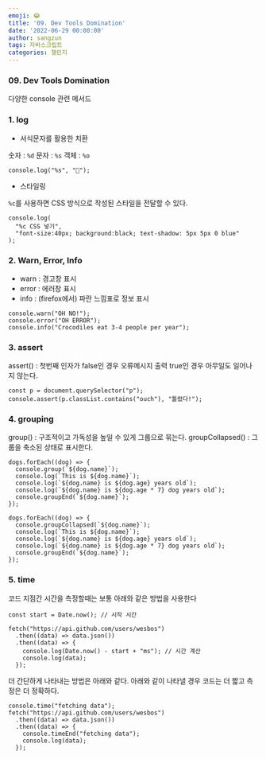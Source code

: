 ```yaml
---
emoji: 😂
title: '09. Dev Tools Domination'
date: '2022-06-29 00:00:00'
author: sangzun
tags: 자바스크립트
categories: 챌린지
---
```


### 09. Dev Tools Domination

다양한 console 관련 메서드

### 1. log

- 서식문자를 활용한 치환

숫자 : `%d`
문자 : `%s`
객체 : `%o`

```
console.log("%s", "💩");
```

- 스타일링

`%c`를 사용하면 CSS 방식으로 작성된 스타일을 전달할 수 있다.

```
console.log(
  "%c CSS 넣기",
  "font-size:40px; background:black; text-shadow: 5px 5px 0 blue"
);
```

### 2. Warn, Error, Info

- warn : 경고창 표시
- error : 에러창 표시
- info : (firefox에서) 파란 느낌표로 정보 표시

```
console.warn("OH NO!");
console.error("OH ERROR");
console.info("Crocodiles eat 3-4 people per year");
```

### 3. assert

assert() : 첫번째 인자가 false인 경우 오류메시지 출력 true인 경우 아무일도 일어나지 않는다.

```
const p = document.querySelector("p");
console.assert(p.classList.contains("ouch"), "틀렸다!");
```

### 4. grouping

group() : 구조적이고 가독성을 높일 수 있게 그룹으로 묶는다.
groupCollapsed() : 그룹을 축소된 상태로 표시한다.

```
dogs.forEach((dog) => {
  console.group(`${dog.name}`);
  console.log(`This is ${dog.name}`);
  console.log(`${dog.name} is ${dog.age} years old`);
  console.log(`${dog.name} is ${dog.age * 7} dog years old`);
  console.groupEnd(`${dog.name}`);
});

dogs.forEach((dog) => {
  console.groupCollapsed(`${dog.name}`);
  console.log(`This is ${dog.name}`);
  console.log(`${dog.name} is ${dog.age} years old`);
  console.log(`${dog.name} is ${dog.age * 7} dog years old`);
  console.groupEnd(`${dog.name}`);
});
```

### 5. time

코드 지점간 시간을 측정할때는 보통 아래와 같은 방법을 사용한다

```
const start = Date.now(); // 시작 시간

fetch("https://api.github.com/users/wesbos")
  .then((data) => data.json())
  .then((data) => {
    console.log(Date.now() - start + "ms"); // 시간 계산
    console.log(data);
  });
```

더 간단하게 나타내는 방법은 아래와 같다. 아래와 같이 나타낼 경우 코드는 더 짧고 측정은 더 정확하다.

```
console.time("fetching data");
fetch("https://api.github.com/users/wesbos")
  .then((data) => data.json())
  .then((data) => {
    console.timeEnd("fetching data");
    console.log(data);
  });
```
